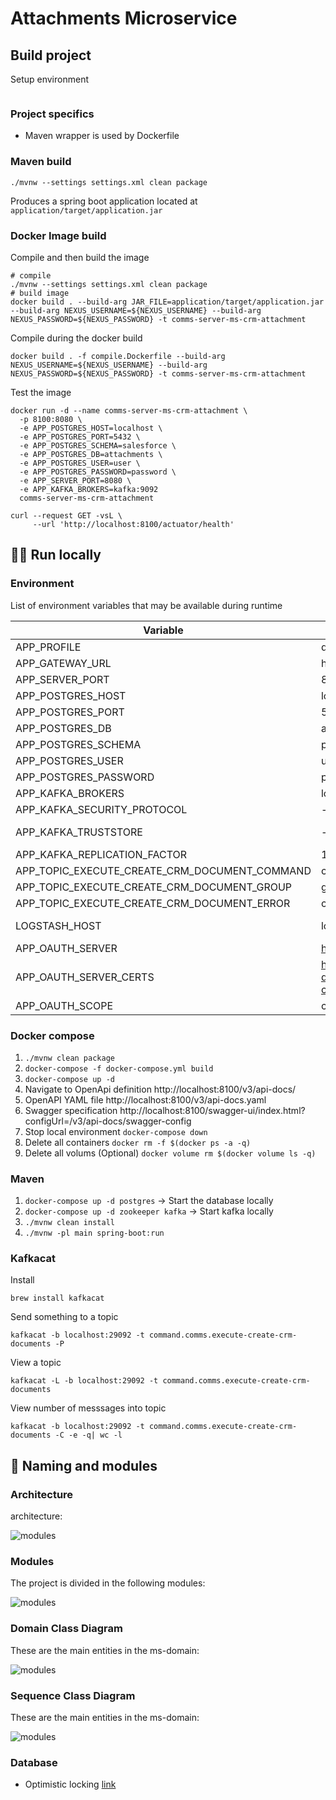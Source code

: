 # Attachments Microservice

## Build project
Setup environment
```shell
```

### Project specifics
- Maven wrapper is used by Dockerfile

### Maven build
```shell
./mvnw --settings settings.xml clean package
```
Produces a spring boot application located at `application/target/application.jar`

### Docker Image build

Compile and then build the image
```shell
# compile
./mvnw --settings settings.xml clean package
# build image
docker build . --build-arg JAR_FILE=application/target/application.jar --build-arg NEXUS_USERNAME=${NEXUS_USERNAME} --build-arg NEXUS_PASSWORD=${NEXUS_PASSWORD} -t comms-server-ms-crm-attachment
```

Compile during the docker build
```shell
docker build . -f compile.Dockerfile --build-arg NEXUS_USERNAME=${NEXUS_USERNAME} --build-arg NEXUS_PASSWORD=${NEXUS_PASSWORD} -t comms-server-ms-crm-attachment
```
Test the image
```shell
docker run -d --name comms-server-ms-crm-attachment \
  -p 8100:8080 \
  -e APP_POSTGRES_HOST=localhost \
  -e APP_POSTGRES_PORT=5432 \
  -e APP_POSTGRES_SCHEMA=salesforce \
  -e APP_POSTGRES_DB=attachments \
  -e APP_POSTGRES_USER=user \
  -e APP_POSTGRES_PASSWORD=password \
  -e APP_SERVER_PORT=8080 \
  -e APP_KAFKA_BROKERS=kafka:9092
  comms-server-ms-crm-attachment

curl --request GET -vsL \
     --url 'http://localhost:8100/actuator/health'
```
## :running_man: Run locally


### Environment
List of environment variables that may be available during runtime

| Variable | default | Description |
| --- | --- | --- |
| APP_PROFILE | dev, stg, pro | profile |
| APP_GATEWAY_URL | http://.... | gateway url |
| APP_SERVER_PORT | 8080 | server port |
| APP_POSTGRES_HOST | localhost | wglink host of postgres |
| APP_POSTGRES_PORT | 5432 | wglink postgres port |
| APP_POSTGRES_DB | attachments | wglink postgres database |
| APP_POSTGRES_SCHEMA | public | - |
| APP_POSTGRES_USER | user | - |
| APP_POSTGRES_PASSWORD | password | - |
| APP_KAFKA_BROKERS | localhost:29092 | - |
| APP_KAFKA_SECURITY_PROTOCOL | - | For secure communication use: SSL |
| APP_KAFKA_TRUSTSTORE | - | For secure communication use: /application/kafka.client.truststore.jks |
| APP_KAFKA_REPLICATION_FACTOR | 1 | should be increased on production |
| APP_TOPIC_EXECUTE_CREATE_CRM_DOCUMENT_COMMAND | command.comms.execute-create-crm-documents | kafka topic command |
| APP_TOPIC_EXECUTE_CREATE_CRM_DOCUMENT_GROUP | group.comms.documents| kafka topic group |
| APP_TOPIC_EXECUTE_CREATE_CRM_DOCUMENT_ERROR | command.comms.execute-create-crm-documents.dlq | kafka topic dlq |
| LOGSTASH_HOST | localhost:5000 | Not used unless "logstash" is spring profile is active |
| APP_OAUTH_SERVER | https://id-dev.jandrinet.com/auth/realms/jandrinet | - |
| APP_OAUTH_SERVER_CERTS | https://id-dev.jandrinet.com/auth/realms/jandrinet/protocol/openid-connect/certs | - |
| APP_OAUTH_SCOPE | crm-attachments | - |

### Docker compose
1. `./mvnw clean package`
1. `docker-compose -f docker-compose.yml build`
1. `docker-compose up -d`
1. Navigate to OpenApi definition http://localhost:8100/v3/api-docs/
1. OpenAPI YAML file http://localhost:8100/v3/api-docs.yaml
1. Swagger specification http://localhost:8100/swagger-ui/index.html?configUrl=/v3/api-docs/swagger-config
1. Stop local environment `docker-compose down`
1. Delete all containers `docker rm -f $(docker ps -a -q)`
1. Delete all volums (Optional) `docker volume rm $(docker volume ls -q)`

### Maven
1. `docker-compose up -d postgres` -> Start the database locally
1. `docker-compose up -d zookeeper kafka` -> Start kafka locally
1. `./mvnw clean install`
1. `./mvnw -pl main spring-boot:run`

### Kafkacat
Install</br>
```
brew install kafkacat
```

Send something to a topic</br>
```
kafkacat -b localhost:29092 -t command.comms.execute-create-crm-documents -P
```

View a topic</br>
```
kafkacat -L -b localhost:29092 -t command.comms.execute-create-crm-documents
```

View number of messsages into topic</br>
```
kafkacat -b localhost:29092 -t command.comms.execute-create-crm-documents -C -e -q| wc -l
```

## :jigsaw: Naming and modules

### Architecture
architecture:

![modules](assets/architecture.png "Modules")

### Modules
The project is divided in the following modules:

![modules](assets/modules.png "Modules")

### Domain Class Diagram
These are the main entities in the ms-domain:

![modules](assets/domain.png "Modules")

### Sequence Class Diagram
These are the main entities in the ms-domain:

![modules](assets/sequence_diagram.png "Modules")

### Database
* Optimistic locking [link](https://docs.spring.io/spring-data/r2dbc/docs/current/reference/html/#r2dbc.optimistic-locking)
